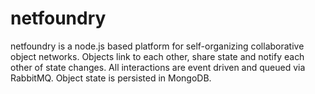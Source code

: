 netfoundry
==========

netfoundry is a node.js based platform for self-organizing collaborative object networks. Objects link to each other, share state and notify each other of state changes. All interactions are event driven and queued via RabbitMQ. Object state is persisted in MongoDB.